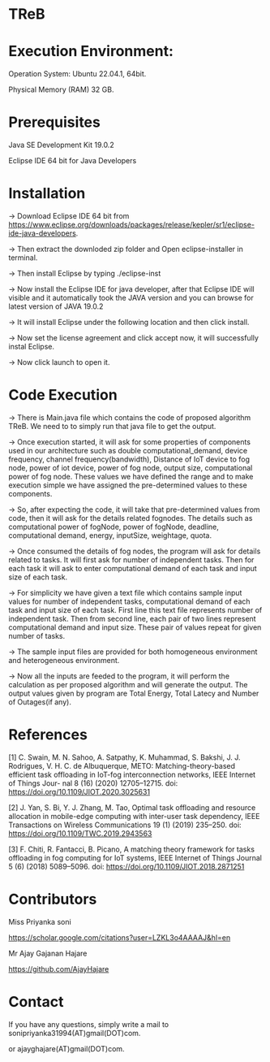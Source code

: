 # TReB
# Execution Environment:
Operation System: Ubuntu 22.04.1, 64bit. 

Physical Memory (RAM) 32 GB.

# Prerequisites
 Java SE Development Kit 19.0.2
 
 Eclipse IDE 64 bit for Java Developers 

# Installation
 -> Download Eclipse IDE 64 bit from https://www.eclipse.org/downloads/packages/release/kepler/sr1/eclipse-ide-java-developers.
 
 -> Then extract the downloded zip folder and Open eclipse-installer in terminal.
 
 -> Then install Eclipse by typing   ./eclipse-inst
 
 -> Now install the Eclipse IDE for java developer, after that Eclipse IDE will visible and it automatically took the JAVA version and you can browse for latest version of JAVA 19.0.2 
 
 -> It will install Eclipse under the following location and then click install.
 
 -> Now set the license agreement and click accept now, it will successfully instal Eclipse.
 
 -> Now click launch to open it.


# Code Execution 
 -> There is Main.java file which contains the code of proposed algorithm TReB. We need to to simply run that java file to get the output. 
 
 -> Once execution started, it will ask for some properties of components used in our architecture such as double computational_demand, device frequency, channel frequency(bandwidth),   Distance of IoT device to fog node, power of iot device, power of fog node, output size, computational power of fog node. These values we have defined the range and to make execution simple we have assigned the pre-determined values to these components. 
 
 -> So, after expecting the code, it will take that pre-determined values from code, then it will ask for the details related fognodes. The details such as computational power of fogNode, power of fogNode, deadline, computational demand, energy, inputSize, weightage, quota.
 
-> Once consumed the details of fog nodes, the program will ask for details related to tasks. It will first ask for number of independent tasks. Then for each task it will ask to enter computational demand of each task and input size of each task. 

-> For simplicity we have given a text file which contains sample input values for number of independent tasks, computational demand of each task and input size of each task. First line this text file represents number of independent task. Then from second line, each pair of two lines represent computational demand and input size. These pair of values repeat for given number of tasks.

-> The sample input files are provided for both homogeneous environment and heterogeneous environment.

-> Now all the inputs are feeded to the program, it will perform the calculation as per proposed algorithm and will generate the output. The output values given by program are Total Energy, Total Latecy and Number of Outages(if any).


# References
[1] C. Swain, M. N. Sahoo, A. Satpathy, K. Muhammad, S. Bakshi, J. J. Rodrigues, V. H. C. de Albuquerque, METO:
Matching-theory-based efficient task offloading in IoT-fog interconnection networks, IEEE Internet of Things Jour-
nal 8 (16) (2020) 12705–12715. doi: https://doi.org/10.1109/JIOT.2020.3025631

[2] J. Yan, S. Bi, Y. J. Zhang, M. Tao, Optimal task offloading and resource allocation in mobile-edge computing
with inter-user task dependency, IEEE Transactions on Wireless Communications 19 (1) (2019) 235–250. doi: https://doi.org/10.1109/TWC.2019.2943563

[3] F. Chiti, R. Fantacci, B. Picano, A matching theory framework for tasks offloading in fog computing for IoT
systems, IEEE Internet of Things Journal 5 (6) (2018) 5089–5096. doi: https://doi.org/10.1109/JIOT.2018.2871251



 # Contributors
Miss Priyanka soni 

https://scholar.google.com/citations?user=LZKL3o4AAAAJ&hl=en

Mr Ajay Gajanan Hajare

https://github.com/AjayHajare

# Contact
If you have any questions, simply write a mail to sonipriyanka31994(AT)gmail(DOT)com.

or ajayghajare(AT)gmail(DOT)com.


